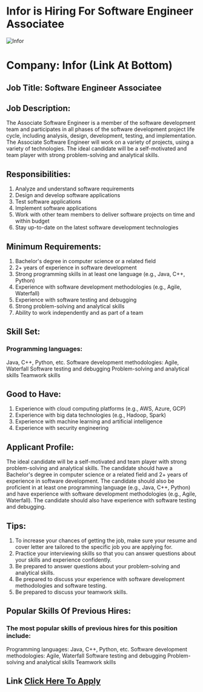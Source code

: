# Infor is Hiring For Software Engineer Associatee


![Infor](https://i.ibb.co/cY8KG0N/infor.png "Infor")

# Company: Infor (Link At Bottom)

## Job Title: Software Engineer Associatee

## Job Description:

The Associate Software Engineer is a member of the software development team and participates in all phases of the software development project life cycle, including analysis, design, development, testing, and implementation. The Associate Software Engineer will work on a variety of projects, using a variety of technologies. The ideal candidate will be a self-motivated and team player with strong problem-solving and analytical skills.

## Responsibilities:

1. Analyze and understand software requirements
2. Design and develop software applications
3. Test software applications
4. Implement software applications
5. Work with other team members to deliver software projects on time and within budget
5. Stay up-to-date on the latest software development technologies

## Minimum Requirements:

1. Bachelor's degree in computer science or a related field
2. 2+ years of experience in software development
3. Strong programming skills in at least one language (e.g., Java, C++, Python)
4. Experience with software development methodologies (e.g., Agile, Waterfall)
5. Experience with software testing and debugging
6. Strong problem-solving and analytical skills
6. Ability to work independently and as part of a team

## Skill Set:

### Programming languages: 
Java, C++, Python, etc.
Software development methodologies: Agile, Waterfall
Software testing and debugging
Problem-solving and analytical skills
Teamwork skills

## Good to Have:

1. Experience with cloud computing platforms (e.g., AWS, Azure, GCP)
2. Experience with big data technologies (e.g., Hadoop, Spark)
3. Experience with machine learning and artificial intelligence
4. Experience with security engineering

## Applicant Profile:

The ideal candidate will be a self-motivated and team player with strong problem-solving and analytical skills. The candidate should have a Bachelor's degree in computer science or a related field and 2+ years of experience in software development. The candidate should also be proficient in at least one programming language (e.g., Java, C++, Python) and have experience with software development methodologies (e.g., Agile, Waterfall). The candidate should also have experience with software testing and debugging.

## Tips:

1. To increase your chances of getting the job, make sure your resume and cover letter are tailored to the specific job you are applying for.
2. Practice your interviewing skills so that you can answer questions about your skills and experience confidently.
3. Be prepared to answer questions about your problem-solving and analytical skills.
4. Be prepared to discuss your experience with software development methodologies and software testing.
5. Be prepared to discuss your teamwork skills.

## Popular Skills Of Previous Hires:

### The most popular skills of previous hires for this position include:

Programming languages: Java, C++, Python, etc.
Software development methodologies: Agile, Waterfall
Software testing and debugging
Problem-solving and analytical skills
Teamwork skills

## Link [Click Here To Apply](https://careers.infor.com/en_US/careers/JobDetail/Software-Engineer-Associate/10604#)


